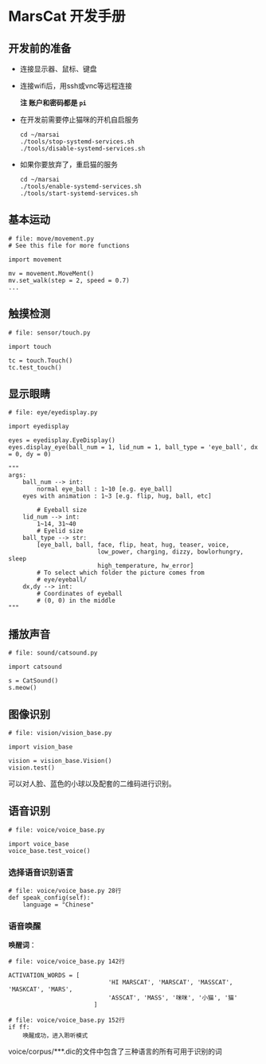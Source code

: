 ﻿# MarsCat 开发手册

## 开发前的准备
- 连接显示器、鼠标、键盘
- 连接wifi后，用ssh或vnc等远程连接

    **注 账户和密码都是 `pi`**
- 在开发前需要停止猫咪的开机自启服务
    ```
    cd ~/marsai
    ./tools/stop-systemd-services.sh
    ./tools/disable-systemd-services.sh
    ```
- 如果你要放弃了，重启猫的服务
    ```
    cd ~/marsai
    ./tools/enable-systemd-services.sh
    ./tools/start-systemd-services.sh
    ```

## 基本运动
```
# file: move/movement.py
# See this file for more functions

import movement

mv = movement.MoveMent()
mv.set_walk(step = 2, speed = 0.7)
...
```

## 触摸检测
```
# file: sensor/touch.py

import touch

tc = touch.Touch()
tc.test_touch()
```


## 显示眼睛
```
# file: eye/eyedisplay.py

import eyedisplay

eyes = eyedisplay.EyeDisplay()
eyes.display_eye(ball_num = 1, lid_num = 1, ball_type = 'eye_ball', dx = 0, dy = 0)

"""
args:
    ball_num --> int:
        normal eye_ball : 1~10 [e.g. eye_ball]
	eyes with animation : 1~3 [e.g. flip, hug, ball, etc]

        # Eyeball size
    lid_num --> int:
        1~14, 31~40
        # Eyelid size
    ball_type --> str:
        [eye_ball, ball, face, flip, heat, hug, teaser, voice,
                         low_power, charging, dizzy, bowlorhungry, sleep
                         high_temperature, hw_error]
        # To select which folder the picture comes from
        # eye/eyeball/
    dx,dy --> int:
        # Coordinates of eyeball
        # (0, 0) in the middle
"""
```

## 播放声音
```
# file: sound/catsound.py

import catsound

s = CatSound()
s.meow()
```

## 图像识别
```
# file: vision/vision_base.py

import vision_base

vision = vision_base.Vision()
vision.test()
```
可以对人脸、蓝色的小球以及配套的二维码进行识别。


## 语音识别

```
# file: voice/voice_base.py

import voice_base
voice_base.test_voice()
```
### 选择语音识别语言
```
# file: voice/voice_base.py 28行
def speak_config(self):
    language = "Chinese"
```

### 语音唤醒

**唤醒词**：
```
# file: voice/voice_base.py 142行

ACTIVATION_WORDS = [
                            'HI MARSCAT', 'MARSCAT', 'MASSCAT', 'MASKCAT', 'MARS',
                            'ASSCAT', 'MASS', '咪咪', '小猫', '猫'
                        ]
```

```
# file: voice/voice_base.py 152行
if ff:
    唤醒成功，进入聆听模式
```
voice/corpus/***.dic的文件中包含了三种语言的所有可用于识别的词